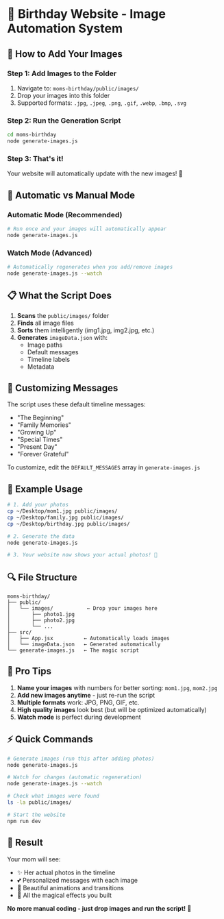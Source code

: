 # 🎂 Birthday Website - Image Automation System

## 📁 How to Add Your Images

### Step 1: Add Images to the Folder
1. Navigate to: `moms-birthday/public/images/`
2. Drop your images into this folder
3. Supported formats: `.jpg`, `.jpeg`, `.png`, `.gif`, `.webp`, `.bmp`, `.svg`

### Step 2: Run the Generation Script
```bash
cd moms-birthday
node generate-images.js
```

### Step 3: That's it! 
Your website will automatically update with the new images! 🎉

## 🔄 Automatic vs Manual Mode

### Automatic Mode (Recommended)
```bash
# Run once and your images will automatically appear
node generate-images.js
```

### Watch Mode (Advanced)
```bash
# Automatically regenerates when you add/remove images
node generate-images.js --watch
```

## 📋 What the Script Does

1. **Scans** the `public/images/` folder
2. **Finds** all image files 
3. **Sorts** them intelligently (img1.jpg, img2.jpg, etc.)
4. **Generates** `imageData.json` with:
   - Image paths
   - Default messages 
   - Timeline labels
   - Metadata

## 🎨 Customizing Messages

The script uses these default timeline messages:
- "The Beginning" 
- "Family Memories"
- "Growing Up" 
- "Special Times"
- "Present Day"
- "Forever Grateful"

To customize, edit the `DEFAULT_MESSAGES` array in `generate-images.js`

## 📝 Example Usage

```bash
# 1. Add your photos
cp ~/Desktop/mom1.jpg public/images/
cp ~/Desktop/family.jpg public/images/
cp ~/Desktop/birthday.jpg public/images/

# 2. Generate the data
node generate-images.js

# 3. Your website now shows your actual photos! 🎉
```

## 🔍 File Structure
```
moms-birthday/
├── public/
│   └── images/           ← Drop your images here
│       ├── photo1.jpg
│       ├── photo2.jpg
│       └── ...
├── src/
│   ├── App.jsx          ← Automatically loads images
│   └── imageData.json   ← Generated automatically
└── generate-images.js   ← The magic script
```

## 🚀 Pro Tips

1. **Name your images** with numbers for better sorting: `mom1.jpg`, `mom2.jpg`
2. **Add new images anytime** - just re-run the script
3. **Multiple formats** work: JPG, PNG, GIF, etc.
4. **High quality images** look best (but will be optimized automatically)
5. **Watch mode** is perfect during development

## ⚡ Quick Commands

```bash
# Generate images (run this after adding photos)
node generate-images.js

# Watch for changes (automatic regeneration)
node generate-images.js --watch

# Check what images were found
ls -la public/images/

# Start the website
npm run dev
```

## 🎁 Result

Your mom will see:
- ✨ Her actual photos in the timeline
- 💕 Personalized messages with each image  
- 🌸 Beautiful animations and transitions
- 🎊 All the magical effects you built

**No more manual coding - just drop images and run the script!** 🚀